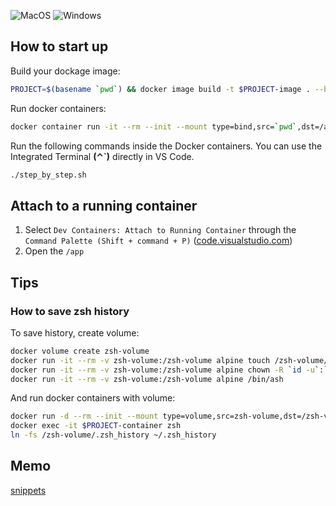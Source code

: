 ![MacOS](https://img.shields.io/badge/sonoma_14.2.1-support-success.svg?style=for-the-badge&logo=macOS)
![Windows](https://img.shields.io/badge/windows-nosupport-critical.svg?style=for-the-badge&logo=windows)

## How to start up

Build your dockage image:

```sh
PROJECT=$(basename `pwd`) && docker image build -t $PROJECT-image . --build-arg user_id=`id -u` --build-arg group_id=`id -g`
```

Run docker containers:

```sh
docker container run -it --rm --init --mount type=bind,src=`pwd`,dst=/app --name $PROJECT-container $PROJECT-image /bin/zsh
```

Run the following commands inside the Docker containers. You can use the Integrated Terminal **(⌃`)** directly in VS Code.

```sh
./step_by_step.sh
```

## Attach to a running container

1. Select `Dev Containers: Attach to Running Container` through the `Command Palette (Shift + command + P)` ([code.visualstudio.com](https://code.visualstudio.com/docs/devcontainers/attach-container#_attach-to-a-docker-container))
2. Open the `/app`

## Tips

### How to save zsh history

To save history, create volume:

```sh
docker volume create zsh-volume
docker run -it --rm -v zsh-volume:/zsh-volume alpine touch /zsh-volume/.zsh_history
docker run -it --rm -v zsh-volume:/zsh-volume alpine chown -R `id -u`:`id -g` /zsh-volume
docker run -it --rm -v zsh-volume:/zsh-volume alpine /bin/ash
```

And run docker containers with volume:

```sh
docker run -d --rm --init --mount type=volume,src=zsh-volume,dst=/zsh-volume --name $PROJECT-container $PROJECT-image
docker exec -it $PROJECT-container zsh
ln -fs /zsh-volume/.zsh_history ~/.zsh_history
```

## Memo

[snippets](../../wiki/snippets)
